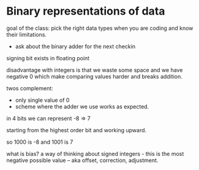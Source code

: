 # Binary representations of data

goal of the class: pick the right data types when you are coding and know their limitations. 

- ask about the binary adder for the next checkin 

signing bit exists in floating point

disadvantage with integers is that we waste some space and we have negative 0 which make comparing values harder and breaks addition. 

twos complement: 
- only single value of 0
- scheme where the adder we use works as expected. 

in 4 bits we can represent -8 => 7

starting from the highest order bit and working upward. 

so 1000 is -8 and 1001 is 7

what is bias? a way of thinking about signed integers - this is the most negative possible value – aka offset, correction, adjustment. 

